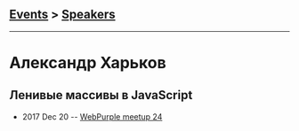 ## [Events](../README.md) > [Speakers](../speakers.md)
---

# Александр Харьков

## Ленивые массивы в JavaScript
- 2017 Dec 20 -- [WebPurple meetup 24](https://youtu.be/amkV3KRyw28?t=2331)    
